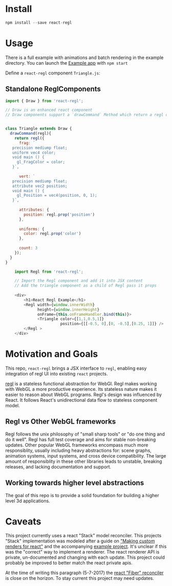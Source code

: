 # Install

```javascript
npm install --save react-regl
```

# Usage

There is a full example with animations and batch rendering in the example directory. You can launch the [Example app](example/src/index.js) with `npm start`

Define a `react-regl` component `Triangle.js`:

## Standalone ReglComponents
```javascript
import { Draw } from 'react-regl';

// Draw is an enhanced react component
// Draw components support a `drawCommand` Method which return a regl draw command


class Triangle extends Draw {
  drawCommand(regl){
    return regl({
      frag: `
   precision mediump float;
   uniform vec4 color;
   void main () {
     gl_FragColor = color;
   }`,
      
      vert: `
   precision mediump float;
   attribute vec2 position;
   void main () {
     gl_Position = vec4(position, 0, 1);
   }`,
      
      attributes: {
        position: regl.prop('position')
      },
      
      uniforms: {
        color: regl.prop('color')
      },
      
      count: 3
    });
  }
}
```

```javascript
    import Regl from 'react-regl';

    // Import the Regl component and add it into JSX content
    // Add the triangle component as a child of Regl pass it props
    
    <div>
        <h1>React Regl Example</h1>
        <Regl width={window.innerWidth}
              height={window.innerHeight}
              onFrame={this.onFrameHandler.bind(this)}>
              <Triangle color={[1,1,0.5,1]}
                        position={[[-0.5, 0],[0, -0.5],[0.25, 1]]} />
        </Regl >
    </div>
```

# Motivation and Goals
This repo, `react-regl` brings a JSX interface to `regl`, enabling easy integration of regl UI into existing `react` projects. 

[regl](http://regl.party/) is a stateless functional abstraction for WebGl. Regl makes working with WebGL a more productive experience. Its stateless nature makes it easier to reason about WebGL programs. Regl's design was influenced by React. It follows React's unidirectional data flow to stateless component model.

## Regl vs Other WebGL frameworks
Regl follows the unix philosophy of "small sharp tools" or "do one thing and do it well". Regl has full test coverage and aims for stable non-breaking updates. Other popular WebGL frameworks encompass much more responsiblity, usually including heavy abstractions for: scene graphs, animation systems, input systems, and cross device compatibility. The large amount of responsiblity in these other libraries leads to unstable, breaking releases, and lacking documentation and support.

## Working towards higher level abstractions
The goal of this repo is to provide a solid foundation for building a higher level 3d applications. 

# Caveats

This project currently uses a react "Stack" model reconciler. This projects "Stack" implementation was modeled after a guide on ["Making custom renders for react"](https://goshakkk.name/react-custom-renderers/) and the accompanying [example project](https://github.com/goshakkk/pabla). It's unclear if this was the "correct" way to implement a renderer. The react renderer API is private, un-documented and changing with each update. This project could probably be improved to better match the react private apis.

At the time of writing this paragraph (5-7-2017) the [react "Fiber" reconciler](https://github.com/acdlite/react-fiber-architecture) is close on the horizon. To stay current this project may need updates.
